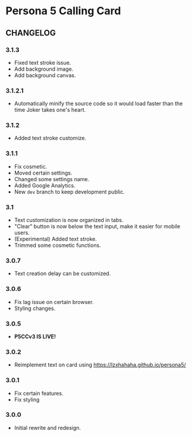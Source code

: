 # Persona 5 Calling Card

## CHANGELOG

### 3.1.3

- Fixed text stroke issue.
- Add background image.
- Add background canvas.

### 3.1.2.1

- Automatically minify the source code so it would load faster than the time Joker takes one's heart.

### 3.1.2

- Added text stroke customize.

### 3.1.1

- Fix cosmetic.
- Moved certain settings.
- Changed some settings name.
- Added Google Analytics.
- New `dev` branch to keep development public.

### 3.1

- Text customization is now organized in tabs.
- "Clear" button is now below the text input, make it easier for mobile users.
- (Experimental) Added text stroke.
- Trimmed some cosmetic functions.

### 3.0.7

- Text creation delay can be customized.

### 3.0.6

- Fix lag issue on certain browser.
- Styling changes.
### 3.0.5

- **P5CCv3 IS LIVE!**
### 3.0.2

- Reimplement text on card using https://lzxhahaha.github.io/persona5/
### 3.0.1

- Fix certain features.
- Fix styling
### 3.0.0

- Initial rewrite and redesign.